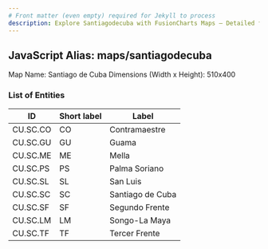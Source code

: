 ```yaml
---
# Front matter (even empty) required for Jekyll to process
description: Explore Santiagodecuba with FusionCharts Maps – Detailed features for seamless integration. Try now & enhance your data visualization today! 
---
```


## JavaScript Alias: maps/santiagodecuba

Map Name: Santiago de Cuba
Dimensions (Width x Height): 510x400





### List of Entities

ID | Short label | Label
---|---|---|
CU.SC.CO|CO|Contramaestre
CU.SC.GU|GU|Guama
CU.SC.ME|ME|Mella
CU.SC.PS|PS|Palma Soriano
CU.SC.SL|SL|San Luis
CU.SC.SC|SC|Santiago de Cuba
CU.SC.SF|SF|Segundo Frente
CU.SC.LM|LM|Songo-La Maya
CU.SC.TF|TF|Tercer Frente